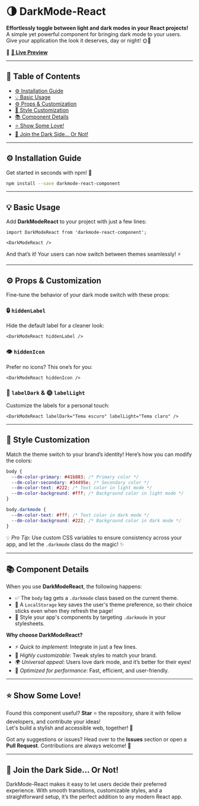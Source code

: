 



# 🌗 **DarkMode-React**

**Effortlessly toggle between light and dark modes in your React projects!**  
A simple yet powerful component for bringing dark mode to your users.  
Give your application the look it deserves, day or night! 🌞🌚

🔗 **[🚀 Live Preview](https://darkmode-react.web.app)**

---

## 📖 **Table of Contents**
- [⚙️ Installation Guide](#️-installation-guide)
- [💡 Basic Usage](#-basic-usage)
- [⚙️ Props & Customization](#-props--customization)
- [🎨 Style Customization](#-style-customization)
- [📚 Component Details](#-component-details)
- [⭐ Show Some Love!](#-show-some-love)
- [🚀 Join the Dark Side... Or Not!](#-join-the-dark-side-or-not)
---

## ⚙️ **Installation Guide**  

Get started in seconds with npm! 🎯

```bash
npm install --save darkmode-react-component
```

---

## 💡 **Basic Usage**  

Add **DarkModeReact** to your project with just a few lines:

```tsx
import DarkModeReact from 'darkmode-react-component';

<DarkModeReact />
```

And that’s it! Your users can now switch between themes seamlessly! ⚡

---

## ⚙️ **Props & Customization**  

Fine-tune the behavior of your dark mode switch with these props:

### 🔒 `hiddenLabel`  
Hide the default label for a cleaner look:

```tsx
<DarkModeReact hiddenLabel />
```

### 👁️ `hiddenIcon`  
Prefer no icons? This one’s for you:

```tsx
<DarkModeReact hiddenIcon />
```

### 🌚 `labelDark` & 🌞 `labelLight`  
Customize the labels for a personal touch:

```tsx
<DarkModeReact labelDark="Tema escuro" labelLight="Tema claro" />
```

---

## 🎨 **Style Customization**  

Match the theme switch to your brand’s identity! Here’s how you can modify the colors:

```css
body {
  --dm-color-primary: #41b883; /* Primary color */
  --dm-color-secondary: #34495e; /* Secondary color */
  --dm-color-text: #222; /* Text color in light mode */
  --dm-color-background: #fff; /* Background color in light mode */
}

body.darkmode {
  --dm-color-text: #fff; /* Text color in dark mode */
  --dm-color-background: #222; /* Background color in dark mode */
}
```

💡 _Pro Tip:_ Use custom CSS variables to ensure consistency across your app, and let the `.darkmode` class do the magic! ✨

---

## 📚 **Component Details**  

When you use **DarkModeReact**, the following happens:

- ✅ The `body` tag gets a `.darkmode` class based on the current theme.
- 💾 A `LocalStorage` key saves the user's theme preference, so their choice sticks even when they refresh the page!
- 🎨 Style your app's components by targeting `.darkmode` in your stylesheets.

**Why choose DarkModeReact?**

- ⚡ _Quick to implement_: Integrate in just a few lines.
- 🎨 _Highly customizable_: Tweak styles to match your brand.
- 🌍 _Universal appeal_: Users love dark mode, and it’s better for their eyes!
- 💪 _Optimized for performance_: Fast, efficient, and user-friendly.

---

## ⭐ **Show Some Love!**

Found this component useful? **Star** ⭐ the repository, share it with fellow developers, and contribute your ideas!  
Let's build a stylish and accessible web, together! 💖

Got any suggestions or issues? Head over to the **Issues** section or open a **Pull Request**. Contributions are always welcome! 🙌

---

## 🚀 **Join the Dark Side... Or Not!** 

DarkMode-React makes it easy to let users decide their preferred experience. With smooth transitions, customizable styles, and a straightforward setup, it’s the perfect addition to any modern React app.

